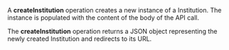 A **createInstitution** operation creates a new instance of a Institution. The instance is populated with the content of the body of the API call.

The **createInstitution** operation returns a JSON object representing the newly created Institution and redirects to its URL.
